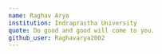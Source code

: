 ```yaml
---
name: Raghav Arya
institution: Indraprastha University
quote: Do good and good will come to you.
github_user: Raghavarya2002
---
```

